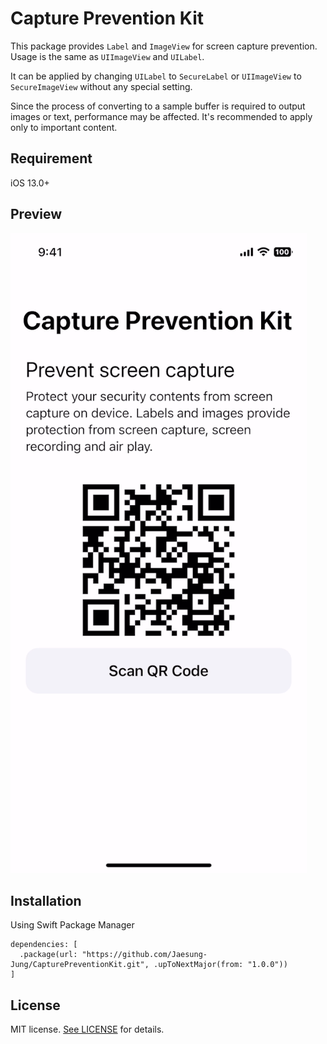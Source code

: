 # Capture Prevention Kit

This package provides `Label` and `ImageView` for screen capture prevention. Usage is the same as `UIImageView` and `UILabel`.

It can be applied by changing `UILabel` to `SecureLabel` or `UIImageView` to `SecureImageView` without any special setting.

Since the process of converting to a sample buffer is required to output images or text, performance may be affected. It's recommended to apply only to important content.

## Requirement

iOS 13.0+

## Preview

![](https://raw.githubusercontent.com/Jaesung-Jung/CapturePreventionKit/main/preview.gif)

## Installation

Using Swift Package Manager

```
dependencies: [
  .package(url: "https://github.com/Jaesung-Jung/CapturePreventionKit.git", .upToNextMajor(from: "1.0.0"))
]
```

## License

MIT license. [See LICENSE](https://github.com/Jaesung-Jung/CapturePreventionKit/blob/main/LICENSE) for details.
